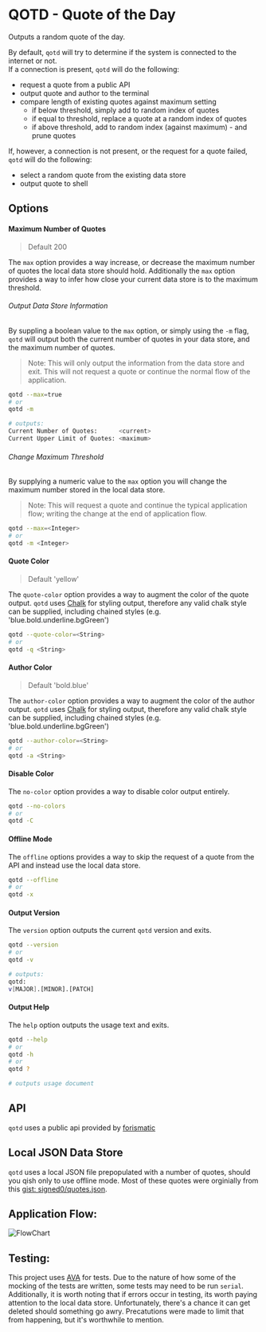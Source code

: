 # QOTD - Quote of the Day
Outputs a random quote of the day.  

By default, `qotd` will try to determine if the system is connected to the internet or not.  
If a connection is present, `qotd` will do the following:
  - request a quote from a public API
  - output quote and author to the terminal
  - compare length of existing quotes against maximum setting
    - if below threshold, simply add to random index of quotes
    - if equal to threshold, replace a quote at a random index of quotes
    - if above threshold, add to random index (against maximum) - and prune quotes

If, however, a connection is not present, or the request for a quote failed, `qotd` will do the following:
  - select a random quote from the existing data store
  - output quote to shell



## Options

#### Maximum Number of Quotes 
> Default 200  

The `max` option provides a way increase, or decrease the maximum number of quotes the local data store should hold. Additionally the `max` option provides a way to infer how close your current data store is to the maximum threshold.

###### Output Data Store Information
By suppling a boolean value to the `max` option, or simply using the `-m` flag, `qotd` will output both the current number of quotes in your data store, and the maximum number of quotes.
> Note: This will only output the information from the data store and exit. This will not request a quote or continue the normal flow of the application.


```bash
qotd --max=true 
# or
qotd -m

# outputs:
Current Number of Quotes:      <current>
Current Upper Limit of Quotes: <maximum>
```

###### Change Maximum Threshold
By supplying a numeric value to the `max` option you will change the maximum number stored in the local data store. 
> Note: This will request a quote and continue the typical application flow; writing the change at the end of application flow.

```bash
qotd --max=<Integer>
# or
qotd -m <Integer>
```

#### Quote Color
> Default 'yellow'  

The `quote-color` option provides a way to augment the color of the quote output. `qotd` uses [Chalk](https://www.npmjs.com/package/chalk) for styling output, therefore any valid chalk style can be supplied, including chained styles (e.g. 'blue.bold.underline.bgGreen')

```bash
qotd --quote-color=<String>
# or
qotd -q <String>
```

#### Author Color
> Default 'bold.blue'  

The `author-color` option provides a way to augment the color of the author output. `qotd` uses [Chalk](https://www.npmjs.com/package/chalk) for styling output, therefore any valid chalk style can be supplied, including chained styles (e.g. 'blue.bold.underline.bgGreen')

```bash
qotd --author-color=<String>
# or
qotd -a <String>
```

#### Disable Color

The `no-color` option provides a way to disable color output entirely.

```bash
qotd --no-colors
# or
qotd -C
```

#### Offline Mode

The `offline` options provides a way to skip the request of a quote from the API and instead use the local data store.

```bash
qotd --offline
# or
qotd -x
```

#### Output Version

The `version` option outputs the current `qotd` version and exits.

```bash
qotd --version
# or
qotd -v

# outputs:
qotd:
v[MAJOR].[MINOR].[PATCH]
```

#### Output Help

The `help` option outputs the usage text and exits.

```bash
qotd --help
# or
qotd -h
# or
qotd ?

# outputs usage document
```


## API
`qotd` uses a public api provided by [forismatic](http://forismatic.com/en/api/)

## Local JSON Data Store
`qotd` uses a local JSON file prepopulated with a number of quotes, should you qish only to use offline mode. Most of these quotes were orginially from this [gist: signed0/quotes.json](https://gist.github.com/signed0/d70780518341e1396e11).

## Application Flow:  
![FlowChart](./assets/qotd-diagram.jpg)  


## Testing:

This project uses [AVA](https://github.com/avajs/ava) for tests. Due to the nature of how some of the mocking of the tests are written, some tests may need to be run `serial`. Additionally, it is worth noting that if errors occur in testing, its worth paying attention to the local data store. Unfortunately, there's a chance it can get deleted should something go awry. Precatutions were made to limit that from happening, but it's worthwhile to mention.
